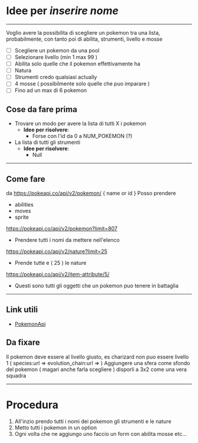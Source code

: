 # Idee per *inserire nome* 
---

Voglio avere la possibilita di scegliere un pokemon
tra una lista, probabilmente, con tanto poi di abilita,
strumenti, livello e mosse

* [ ]  Scegliere un pokemon da una pool
* [ ]  Selezionare livello (min 1 max 99 )
* [ ]  Abilita solo quelle che il pokemon effettivamente ha
* [ ]  Natura
* [ ]  Strumenti credo qualsiasi actually 
* [ ]  4 mosse ( possibilmente solo quelle che puo imparare )
* [ ]  Fino ad un max di 6 pokemon

## Cose da fare prima
* Trovare un modo per avere la lista di tutti X i pokemon
  * **Idee per risolvere**:
    * Forse con l'id da 0 a NUM_POKEMON (?)
* La lista di tutti gli strumenti
  * **Idee per risolvere**: 
    * Null 

---
## Come fare
da https://pokeapi.co/api/v2/pokemon/ { name or id }
Posso prendere 
* abilities
* moves
* sprite

https://pokeapi.co/api/v2/pokemon?limit=807 
* Prendere tutti i nomi da mettere nell'elenco

https://pokeapi.co/api/v2/nature?limit=25
* Prende tutte e ( 25 ) le nature

https://pokeapi.co/api/v2/item-attribute/5/
* Questi sono tutti gli oggetti che un pokemon puo tenere in battaglia

---
## Link utili 
* [PokemonApi](https://pokeapi.co/, "Pokemon Api")

## Da fixare 
Il pokemon deve essere al livello giusto, es charizard non puo essere livello 1
( species:url =>  evolution_chain:url => )
Aggiungere una sfera come sfondo del pokemon ( magari anche farla scegliere )
disporli a 3x2 come una vera squadra
 
--- 
# Procedura
1. All'inzio prendo tutti i nomi dei pokemon gli strumenti e le nature
2. Metto tutti i pokemon in un option
3. Ogni volta che ne aggiungo uno faccio un form con abilita mosse etc...